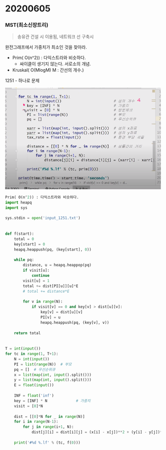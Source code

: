 # 20200605

### MST(최소신장트리)

> 송유관 건설 시 이용됨, 네트워크 선 구축시

완전그래프에서 가중치가 최소인 것을 찾아라.

- Prim( O(n^2)) : 다익스트라와 비슷하다. 
  - 싸이클이 생기지 않는다. 서로소의 개념.
- Kruskal( O(MlogM) M : 간선의 개수.)





1251 - 하나로 문제



![image-20200605145434264](assets/image-20200605145434264.png)

```python
Prim( O(n^2)) : 다익스트라와 비슷하다. 
import heapq
import sys

sys.stdin = open('input_1251.txt')


def f(start):
    total = 0
    key[start] = 0
    heapq.heappush(pq, (key[start], 0))

    while pq:
        distance, u = heapq.heappop(pq)
        if visit[u]:
            continue
        visit[u] = 1
        total += dist[PI[u]][u]*E
        # total += distance*E

        for v in range(N):
            if visit[v] == 0 and key[v] > dist[u][v]:
                key[v] = dist[u][v]
                PI[v] = u
                heapq.heappush(pq, (key[v], v))

    return total


T = int(input())
for tc in range(1, T+1):
    N = int(input())
    PI = list(range(N))  # 부모
    pq = []  # 우선순위큐
    x = list(map(int, input().split()))
    y = list(map(int, input().split()))
    E = float(input())

    INF = float('inf')
    key = [INF] * N             # 가중치
    visit = [0]*N

    dist = [[0]*N for _ in range(N)]
    for i in range(N-1):
        for j in range(i+1, N):
            dist[j][i] = dist[i][j] = (x[i] - x[j])**2 + (y[i] - y[j])**2

    print('#%d %.lf' % (tc, f(0)))

```

